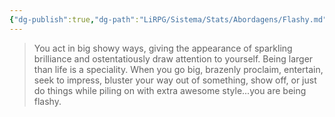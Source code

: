 ```yaml
---
{"dg-publish":true,"dg-path":"LiRPG/Sistema/Stats/Abordagens/Flashy.md","permalink":"/li-rpg/sistema/stats/abordagens/flashy/","created":"2025-01-11T01:25:55.926-03:00","updated":"2025-01-12T02:32:44.407-03:00"}
---
```



> You act in big showy ways, giving the appearance of sparkling brilliance and ostentatiously draw attention to yourself. Being larger than life is a speciality. When you go big, brazenly proclaim, entertain, seek to impress, bluster your way out of something, show off, or just do things while piling on with extra awesome style...you are being flashy.